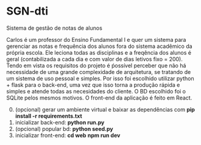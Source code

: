 # SGN-dti
Sistema de gestão de notas de alunos

Carlos é um professor do Ensino Fundamental I e quer um sistema para gerenciar as notas e frequência dos alunos fora do sistema acadêmico da própria escola. Ele leciona todas as disciplinas e a freqência dos alunos é geral (contabilizada a cada dia e com valor de dias letivos fixo = 200).
Tendo em vista os requisitos do projeto é ṕossível perceber que não há necessidade de uma grande complexidade de arquitetura, se tratando de um sistema de uso pessoal e simples. Por isso foi escolhido utilizar python + flask para o back-end, uma vez que isso torna a produção rápida e simples e atende todas as necesidades do cliente. O BD escolhido foi o SQLite pelos mesmos motivos. O front-end da aplicação é feito em React.

0. (opcional) gerar um ambiente virtual e baixar as dependências com **pip install -r requirements.txt**
1. inicializar back-end: **python run.py**
2. (opcional) popular bd: **python seed.py**
3. inicializar front-end: **cd web**
                          **npm run dev**



